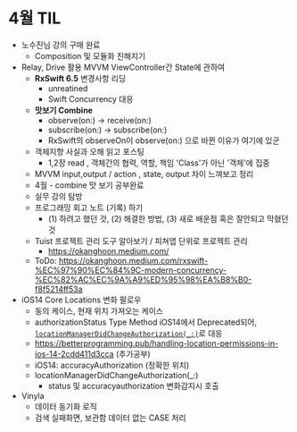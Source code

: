 # 4월 TIL

* 노수진님 강의 구매 완료
  * Composition 및 모듈화 친해지기
* Relay, Drive 활용 MVVM ViewController간 State에 관하여
  * **RxSwift 6.5** 변경사항 리딩
    * unreatined
    * Swift Concurrency 대응
  * **맛보기 Combine** 
    * observe(on:) -> receive(on:)
    * subscribe(on:) -> subscribe(on:)
    * RxSwift의 observeOn이 observe(on:) 으로 바뀐 이유가 여기에 있군
  * 객체지향 사실과 오해 읽고 포스팅
    * 1,2장 read , 객체간의 협력, 역할, 책임 'Class'가 아닌 '객체'에 집중
  * MVVM input,output / action , state, output 차이 느껴보고 정리
  * 4월 - combine 맛 보기 공부완료
  * 실무 강의 탐방
  * 프로그래밍 회고 노트 (기록) 하기
    * (1) 하려고 했던 것, (2) 해결한 방법, (3) 새로 배운점 혹은 잘안되고 막혔던 것
  * Tuist 프로젝트 관리 도구 알아보기 / 피쳐앱 단위로 프로젝트 관리
    * https://okanghoon.medium.com/
  * ToDo: https://okanghoon.medium.com/rxswift-%EC%97%90%EC%84%9C-modern-concurrency-%EC%82%AC%EC%9A%A9%ED%95%98%EA%B8%B0-f8f5214ff53a
* iOS14 Core Locations 변화 팔로우
  * 동의 케이스, 현재 위치 가져오는 케이스
  * authorizationStatus Type Method iOS14에서 Deprecated되어,  [`locationManagerDidChangeAuthorization(_:)`](https://developer.apple.com/documentation/corelocation/cllocationmanagerdelegate/3563956-locationmanagerdidchangeauthoriz)로 대응
  * https://betterprogramming.pub/handling-location-permissions-in-ios-14-2cdd411d3cca (추가공부)
  * iOS14: accuracyAuthorization (정확한 위치)
  * locationManagerDidChangeAuthorization(_:)
    * status 및 accuracyauthorization 변화감지시 호출
* Vinyla
  * 데이터 동기화 로직
  * 검색 실패화면, 보관함 데이터 없는 CASE 처리

